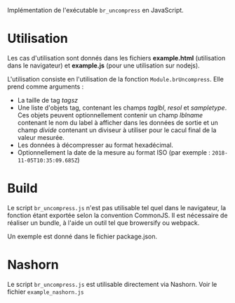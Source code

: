 Implémentation de l'exécutable `br_uncompress` en JavaScript.

# Utilisation

Les cas d'utilisation sont donnés dans les fichiers **example.html** (utilisation
dans le navigateur) et **example.js** (pour une utilisation sur nodejs). 

L'utilisation consiste en l'utilisation de la fonction `Module.brUncompress`.
Elle prend comme arguments :

* La taille de tag _tagsz_
* Une liste d'objets tag, contenant les champs _taglbl_, _resol_ et
  _sampletype_. Ces objets peuvent optionnellement contenir un champ _lblname_
  contenant le nom du label à afficher dans les données de sortie et un champ
  _divide_ contenant un diviseur à utiliser pour le cacul final de la valeur
  mesurée.
* Les données à décompresser au format hexadécimal.
* Optionnellement la date de la mesure au format ISO (par exemple : `2018-11-05T10:35:09.685Z`)

# Build

Le script `br_uncompress.js` n'est pas utilisable tel quel dans le navigateur,
la fonction étant exportée selon la convention CommonJS. Il est nécessaire de
réaliser un bundle, à l'aide un outil tel que browersify ou webpack.

Un exemple est donné dans le fichier package.json.

# Nashorn

Le script `br_uncompress.js` est utilisable directement via Nashorn. Voir le
fichier `example_nashorn.js`


[1]: https://nodejs.org/en/ "NodeJs"  
